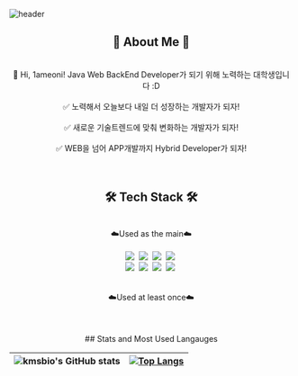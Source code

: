 ![header](https://capsule-render.vercel.app/api?type=Waving&color=00C3FF&height=180&section=header&text=Eonion's%20Development%20Github&fontSize=40&fontColor=ffffff&fontAlign=51)


<div align=center>
  
## 🐾 About Me 🐾
  <br>
 👋 Hi, 1ameoni! Java Web BackEnd Developer가 되기 위해 노력하는 대학생입니다 :D
<br>
<br>
✅ 노력해서 오늘보다 내일 더 성장하는 개발자가 되자!
<br>
<br>
✅ 새로운 기술트렌드에 맞춰 변화하는 개발자가 되자!
<br>
<br>
✅ WEB을 넘어 APP개발까지 Hybrid Developer가 되자!
</div>
<br>


<div align=center>
   <br>
  
## 🛠 Tech Stack 🛠
  <br>
☁️Used as the main☁️
<br>
<br>  
<img src="https://img.shields.io/badge/JAVA-FF7800?style=for-the-badge&logo=java&logoColor=white"></a>&nbsp
<img src="https://img.shields.io/badge/Node.js-339933?style=for-the-badge&logo=Node.js&logoColor=white"/></a>&nbsp
<img src="https://img.shields.io/badge/Python-007396?style=for-the-badge&logo=python&logoColor=white"></a>&nbsp
<img src="https://img.shields.io/badge/mysql-4479A1?style=for-the-badge&logo=mysql&logoColor=white"></a>&nbsp
<br> 
<img src="https://img.shields.io/badge/Spring-6DB33F?style=for-the-badge&logo=Spring&logoColor=white"></a>&nbsp
<img src="https://img.shields.io/badge/Springboot-6DB33F?style=for-the-badge&logo=Springboot&logoColor=white"></a>&nbsp
<img src="https://img.shields.io/badge/react Native-61DAFB?style=for-the-badge&logo=react&logoColor=black"></a>&nbsp
<img src="https://img.shields.io/badge/github-181717?style=for-the-badge&logo=github&logoColor=white"></a>&nbsp 
<br>
<br>
<br>
☁️Used at least once☁️
<br />
<br />
</div>
<br />
<br />

<div align=center>
## Stats and Most Used Langauges

|![kmsbio's GitHub stats](https://github-readme-stats.vercel.app/api?username=sangeon22)|[![Top Langs](https://github-readme-stats.vercel.app/api/top-langs/?username=sangeon22&layout=compact&theme=buefy)](https://github.com/sangeon22)|
| ------------- | ------------- |
  
  
</div>

